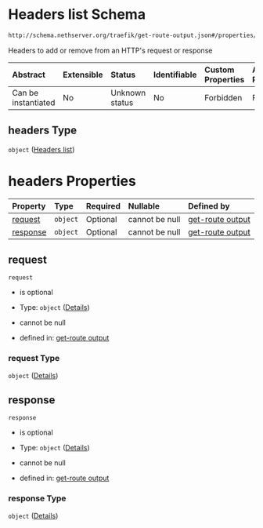# Headers list Schema

```txt
http://schema.nethserver.org/traefik/get-route-output.json#/properties/headers
```

Headers to add or remove from an HTTP's request or response

| Abstract            | Extensible | Status         | Identifiable | Custom Properties | Additional Properties | Access Restrictions | Defined In                                                                      |
| :------------------ | :--------- | :------------- | :----------- | :---------------- | :-------------------- | :------------------ | :------------------------------------------------------------------------------ |
| Can be instantiated | No         | Unknown status | No           | Forbidden         | Forbidden             | none                | [get-route-output.json\*](traefik/get-route-output.json "open original schema") |

## headers Type

`object` ([Headers list](get-route-output-properties-headers-list.md))

# headers Properties

| Property              | Type     | Required | Nullable       | Defined by                                                                                                                                                                               |
| :-------------------- | :------- | :------- | :------------- | :--------------------------------------------------------------------------------------------------------------------------------------------------------------------------------------- |
| [request](#request)   | `object` | Optional | cannot be null | [get-route output](get-route-output-properties-headers-list-properties-request.md "http://schema.nethserver.org/traefik/get-route-output.json#/properties/headers/properties/request")   |
| [response](#response) | `object` | Optional | cannot be null | [get-route output](get-route-output-properties-headers-list-properties-response.md "http://schema.nethserver.org/traefik/get-route-output.json#/properties/headers/properties/response") |

## request



`request`

*   is optional

*   Type: `object` ([Details](get-route-output-properties-headers-list-properties-request.md))

*   cannot be null

*   defined in: [get-route output](get-route-output-properties-headers-list-properties-request.md "http://schema.nethserver.org/traefik/get-route-output.json#/properties/headers/properties/request")

### request Type

`object` ([Details](get-route-output-properties-headers-list-properties-request.md))

## response



`response`

*   is optional

*   Type: `object` ([Details](get-route-output-properties-headers-list-properties-response.md))

*   cannot be null

*   defined in: [get-route output](get-route-output-properties-headers-list-properties-response.md "http://schema.nethserver.org/traefik/get-route-output.json#/properties/headers/properties/response")

### response Type

`object` ([Details](get-route-output-properties-headers-list-properties-response.md))
